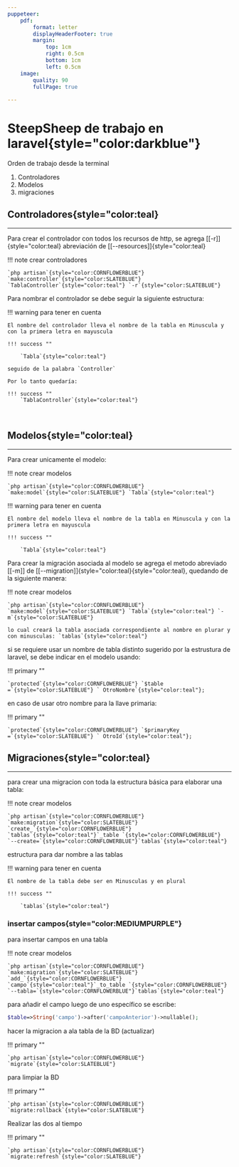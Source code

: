 ```yaml
---
puppeteer:
    pdf:
        format: letter
        displayHeaderFooter: true
        margin:
            top: 1cm
            right: 0.5cm
            bottom: 1cm
            left: 0.5cm
    image:
        quality: 90
        fullPage: true
    
---
```


# SteepSheep de trabajo en laravel{style="color:darkblue"}

Orden de trabajo desde la terminal

1. Controladores
2. Modelos
3. migraciones

## **Controladores**{style="color:teal}
***

Para crear el controlador con todos los recursos de http, se agrega [[-r]]{style="color:teal} abreviación de [[--resources]]{style="color:teal}

!!! note crear controladores


    `php artisan`{style="color:CORNFLOWERBLUE"} `make:controller`{style="color:SLATEBLUE"} `TablaController`{style="color:teal"} `-r`{style="color:SLATEBLUE"}


Para nombrar el controlador se debe seguir la siguiente estructura:

!!! warning para tener en cuenta

    El nombre del controlador lleva el nombre de la tabla en Minuscula y con la primera letra en mayuscula

    !!! success ""

        `Tabla`{style="color:teal"}

    seguido de la palabra `Controller` 

    Por lo tanto quedaría:

    !!! success ""
        `TablaController`{style="color:teal"}

</br>

## **Modelos**{style="color:teal}
***

Para crear unicamente el modelo:

!!! note crear modelos


    `php artisan`{style="color:CORNFLOWERBLUE"} `make:model`{style="color:SLATEBLUE"} `Tabla`{style="color:teal"}

!!! warning para tener en cuenta

    El nombre del modelo lleva el nombre de la tabla en Minuscula y con la primera letra en mayuscula

    !!! success ""

        `Tabla`{style="color:teal"}

Para crear la migración asociada al modelo se agrega el metodo abreviado [[-m]] de [[--migration]]{style="color:teal}{style="color:teal}, quedando de la siguiente manera:

!!! note crear modelos


    `php artisan`{style="color:CORNFLOWERBLUE"} `make:model`{style="color:SLATEBLUE"} `Tabla`{style="color:teal"} `-m`{style="color:SLATEBLUE"}

    lo cual creará la tabla asociada correspondiente al nombre en plurar y con minusculas: `tablas`{style="color:teal"}

si se requiere usar un nombre de tabla distinto sugerido por la estrustura de laravel, se debe indicar en el modelo usando:

!!! primary ""

    `protected`{style="color:CORNFLOWERBLUE"} `$table =`{style="color:SLATEBLUE"} ` OtroNombre`{style="color:teal"};

en caso de usar otro nombre para la llave primaria:

!!! primary ""

    `protected`{style="color:CORNFLOWERBLUE"} `$primaryKey =`{style="color:SLATEBLUE"} ` OtroId`{style="color:teal"};

## **Migraciones**{style="color:teal}
***
para crear una migracion con toda la estructura básica para elaborar una tabla:

!!! note crear modelos

    `php artisan`{style="color:CORNFLOWERBLUE"} `make:migration`{style="color:SLATEBLUE"} `create_`{style="color:CORNFLOWERBLUE"} `tablas`{style="color:teal"}`_table `{style="color:CORNFLOWERBLUE"}  `--create=`{style="color:CORNFLOWERBLUE"}`tablas`{style="color:teal"}

estructura para dar nombre a las tablas 

!!! warning para tener en cuenta

    El nombre de la tabla debe ser en Minusculas y en plural 

    !!! success ""

        `tablas`{style="color:teal"}

### insertar campos{style="color:MEDIUMPURPLE"}

para insertar campos en una tabla

!!! note crear modelos

    `php artisan`{style="color:CORNFLOWERBLUE"} `make:migration`{style="color:SLATEBLUE"} `add_`{style="color:CORNFLOWERBLUE"} `campo`{style="color:teal"}`_to_table `{style="color:CORNFLOWERBLUE"}  `--tabla=`{style="color:CORNFLOWERBLUE"}`tablas`{style="color:teal"}

para añadir el campo luego de uno específico se escribe:

```php
$table=>String('campo')->after('campoAnterior')->nullable();
```

hacer la migracion a ala tabla de la BD (actualizar)

!!! primary ""

    `php artisan`{style="color:CORNFLOWERBLUE"} `migrate`{style="color:SLATEBLUE"}

para limpiar la BD

!!! primary ""

    `php artisan`{style="color:CORNFLOWERBLUE"} `migrate:rollback`{style="color:SLATEBLUE"}

Realizar las dos al tiempo

!!! primary ""

    `php artisan`{style="color:CORNFLOWERBLUE"} `migrate:refresh`{style="color:SLATEBLUE"}
